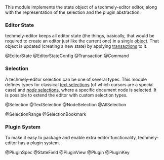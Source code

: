 This module implements the state object of a techmely-editor editor, along
with the representation of the selection and the plugin abstraction.

### Editor State

techmely-editor keeps all editor state (the things, basically, that would
be required to create an editor just like the current one) in a single
[object](#state.EditorState). That object is updated (creating a new
state) by applying [transactions](#state.Transaction) to it.

@EditorState
@EditorStateConfig
@Transaction
@Command

### Selection

A techmely-editor selection can be one of several types. This module
defines types for classical [text selections](#state.TextSelection)
(of which cursors are a special case) and [_node_
selections](#state.NodeSelection), where a specific document node is
selected. It is possible to extend the editor with custom selection
types.

@Selection
@TextSelection
@NodeSelection
@AllSelection

@SelectionRange
@SelectionBookmark

### Plugin System

To make it easy to package and enable extra editor functionality,
techmely-editor has a plugin system.

@PluginSpec
@StateField
@PluginView
@Plugin
@PluginKey